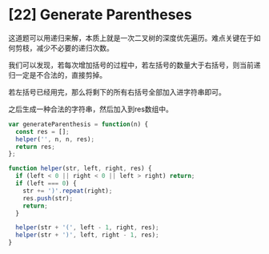 # [22] Generate Parentheses

这道题可以用递归来解，本质上就是一次二叉树的深度优先遍历。难点关键在于如何剪枝，减少不必要的递归次数。

我们可以发现，若每次增加括号的过程中，若左括号的数量大于右括号，则当前递归一定是不合法的，直接剪掉。

若左括号已经用完，那么将剩下的所有右括号全部加入进字符串即可。

之后生成一种合法的字符串，然后加入到res数组中。

```js
var generateParenthesis = function(n) {
  const res = [];
  helper('', n, n, res);
  return res;
};

function helper(str, left, right, res) {
  if (left < 0 || right < 0 || left > right) return;
  if (left === 0) {
    str += ')'.repeat(right);
    res.push(str);
    return;
  }

  helper(str + '(', left - 1, right, res);
  helper(str + ')', left, right - 1, res);
}
```
